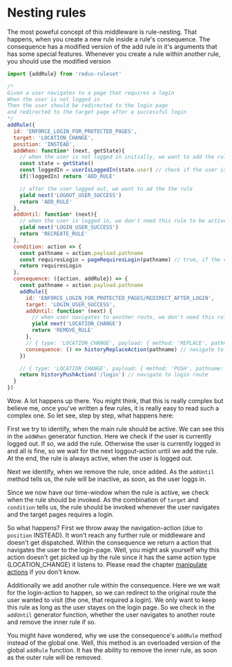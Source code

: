 # Nesting rules

The most poweful concept of this middleware is rule-nesting. That happens, when you create a new rule inside a rule's consequence. The consequence has a modified version of the add rule in it's arguments that has some special features. Whenever you create a rule within another rule, you should use the modified version

```javascript
import {addRule} from 'redux-ruleset'

/*
Given a user navigates to a page that requires a login
When the user is not logged in
Then the user should be redirected to the login page
and redirected to the target page after a successful login
*/
addRule({
  id: 'ENFORCE_LOGIN_FOR_PROTECTED_PAGES',
  target: 'LOCATION_CHANGE',
  position: 'INSTEAD',
  addWhen: function* (next, getState){
    // when the user is not logged in initially, we want to add the rule
    const state = getState()
    const loggedIn = userIsLoggedIn(state.user) // check if the user is logged in
    if(!loggedIn) return 'ADD_RULE'

    // after the user logged out, we want to ad the the rule
    yield next('LOGOUT_USER_SUCCESS')
    return 'ADD_RULE'
  },
  addUntil: function* (next){
    // when the user is logged in, we don't need this rule to be active
    yield next('LOGIN_USER_SUCCESS')
    return 'RECREATE_RULE'
  },
  condition: action => {
    const pathname = action.payload.pathname
    const requiresLogin = pageRequiresLogin(pathname) // true, if the current page requires a login
    return requiresLogin
  },
  consequence: ({action, addRule}) => {
    const pathname = action.payload.pathname
    addRule({
      id: 'ENFORCE_LOGIN_FOR_PROTECTED_PAGES/REDIRECT_AFTER_LOGIN',
      target: 'LOGIN_USER_SUCCESS',
      addUntil: function* (next) {
        // when user navigates to another route, we don't need this rule anymore
        yield next('LOCATION_CHANGE')
        return 'REMOVE_RULE'
      },
      // { type: 'LOCATION_CHANGE', payload: { method: 'REPLACE', pathname: pathname }}
      consequence: () => historyReplaceAction(pathname) // navigate to original target
    })

    // { type: 'LOCATION_CHANGE', payload: { method: 'PUSH', pathname: '/login' }}
    return historyPushAction('/login') // navigate to login route
  }
})
```

Wow. A lot happens up there. You might think, that this is really complex but believe me, once you've written a few rules, it is really easy to read such a complex one. So let see, step by step, what happens here:

First we try to identify, when the main rule should be active. We can see this in the `addWhen` generator function. Here we check if the user is currently logged out. If so, we add the rule. Otherwise the user is currently logged in and all is fine, so we wait for the next loggout-action until we add the rule. At the end, the rule is always active, when the user is logged out.

Next we identify, when we remove the rule, once added. As the `addUntil` method tells us, the rule will be inactive, as soon, as the user loggs in.

Since we now have our time-window when the rule is active, we check when the rule should be invoked. As the combination of `target` and `condition` tells us, the rule should be invoked whenever the user navigates and the target pages requires a login.

So what happens? First we throw away the navigation-action (due to `position` INSTEAD). It won't reach any further rule or middleware and doesn't get dispatched. Within the consequence we return a action that navigates the user to the login-page. Well, you might ask yourself why this action doesn't get picked up by the rule since it has the same action type (LOCATION_CHANGE) it listens to. Please read the chapter [manipulate actions](/docs/advancedConcepts/manipulating_actions.md) if you don't know.

Additionally we add another rule within the consequence. Here we we wait for the login-action to happen, so we can redirect to the original route the user wanted to visit (the one, that required a login). We only want to keep this rule as long as the user stayes on the login page. So we check in the `addUntil` generator function, whether the user navigates to another route and remove the inner rule if so.

You might have wondered, why we use the consequence's `addRule` method instead of the global one. Well, this method is an overloaded version of the global `addRule` function. It has the ability to remove the inner rule, as soon as the outer rule will be removed.